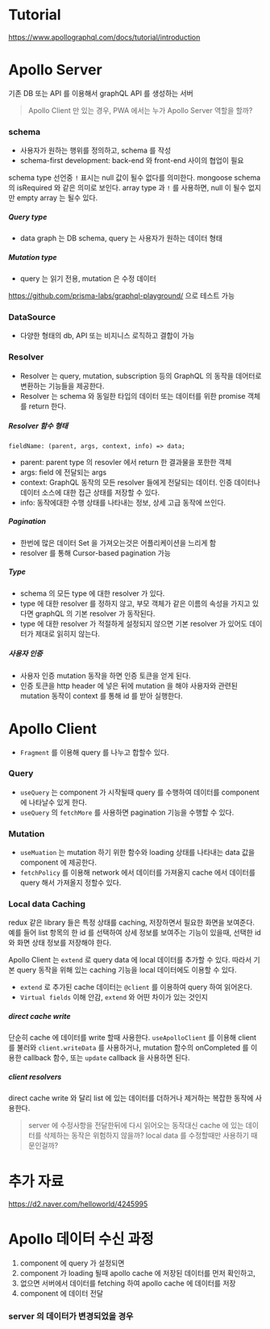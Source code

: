 # Tutorial
https://www.apollographql.com/docs/tutorial/introduction

# Apollo Server
기존 DB 또는 API 를 이용해서 graphQL API 를 생성하는 서버

> Apollo Client 만 있는 경우, PWA 에서는 누가 Apollo Server 역할을 할까?

### schema
* 사용자가 원하는 행위를 정의하고, schema 를 작성
* schema-first development: back-end 와 front-end 사이의 협업이 필요

schema type 선언중 `!` 표시는 null 값이 될수 없다를 의미한다.
mongoose schema 의 isRequired 와 같은 의미로 보인다.
array type 과 `!` 를 사용하면, null 이 될수 없지만 empty array 는 될수 있다.

##### Query type
* data graph 는 DB schema, query 는 사용자가 원하는 데이터 형태

##### Mutation type
* query 는 읽기 전용, mutation 은 수정 데이터

https://github.com/prisma-labs/graphql-playground/ 으로 테스트 가능

### DataSource
* 다양한 형태의 db, API 또는 비지니스 로직하고 결합이 가능

### Resolver
* Resolver 는 query, mutation, subscription 등의 GraphQL 의 동작을 데어터로 변환하는 기능들을 제공한다.
* Resolver 는 schema 와 동일한 타입의 데이터 또는 데이터를 위한 promise 객체를 return 한다.

##### Resolver 함수 형태
```JS
fieldName: (parent, args, context, info) => data;
```
* parent: parent type 의 resovler 에서 return 한 결과물을 포한한 객체
* args: field 에 전달되는 args
* context: GraphQL 동작의 모든 resolver 들에게 전달되는 데이터. 인증 데이터나 데이터 소스에 대한 접근 상태를 저장할 수 있다.
* info: 동작에대한 수행 상태를 나타내는 정보, 상세 고급 동작에 쓰인다.

##### Pagination
* 한번에 많은 데이터 Set 을 가져오는것은 어플리케이션을 느리게 함
* resolver 를 통해 Cursor-based pagination 가능

##### Type
* schema 의 모든 type 에 대한 resolver 가 있다.
* type 에 대한 resolver 를 정하지 않고, 부모 객체가 같은 이름의 속성을 가지고 있다면 graphQL 의 기본 resolver 가 동작된다.
* type 에 대한 resolver 가 적절하게 설정되지 않으면 기본 resolver 가 있어도 데이터가 제대로 읽히지 않는다.

##### 사용자 인증
* 사용자 인증 mutation 동작을 하면 인증 토큰을 얻게 된다.
* 인증 토큰을 http header 에 넣은 뒤에 mutation 을 해야 사용자와 관련된 mutation 동작이 context 를 통해 id 를 받아 실행한다.

# Apollo Client
* `Fragment` 를 이용해 query 를 나누고 합할수 있다.

### Query
* `useQuery` 는 component 가 시작될때 query 를 수행하여 데이터를 component 에 나타날수 있게 한다.
* `useQuery` 의 `fetchMore` 를 사용하면 pagination 기능을 수행할 수 있다.

### Mutation
* `useMuation` 는 mutation 하기 위한 함수와 loading 상태를 나타내는 data 값을 component 에 제공한다.
* `fetchPolicy` 를 이용해 network 에서 데이터를 가져올지 cache 에서 데이터를 query 해서 가져올지 정할수 있다.

### Local data Caching
redux 같은 library 들은 특정 상태를 caching, 저장하면서 필요한 화면을 보여준다.
예를 들어 list 항목의 한 id 를 선택하여 상세 정보를 보여주는 기능이 있을때,
선택한 id 와 화면 상태 정보를 저장해야 한다.

Apollo Client 는 `extend` 로 query data 에 local 데이터를 추가할 수 있다.
따라서 기본 query 동작을 위해 있는 caching 기능을 local 데이터에도 이용할 수 있다.

* `extend` 로 추가된 cache 데이터는 `@client` 를 이용하여 query 하여 읽어온다.
* `Virtual fields` 이해 안감, `extend` 와 어떤 차이가 있는 것인지

##### direct cache write
단순히 cache 에 데이터를 write 할때 사용한다.
`useApolloClient` 를 이용해 client 를 불러와 `client.writeData` 를 사용하거나,
mutation 함수의 onCompleted 를 이용한 callback 함수,
또는 `update` callback 을 사용하면 된다.

##### client resolvers
direct cache write 와 달리 list 에 있는 데이터를 더하거나 제거하는 복잡한 동작에 사용한다.
> server 에 수정사항을 전달한뒤에 다시 읽어오는 동작대신 cache 에 있는 데이터를 삭제하는 동작은 위험하지 않을까?
> local data 를 수정할때만 사용하기 때문인걸까?

# 추가 자료
https://d2.naver.com/helloworld/4245995

# Apollo 데이터 수신 과정
1. component 에 query 가 설정되면
1. component 가 loading 될때 apollo cache 에 저장된 데이터를 먼저 확인하고,
1. 없으면 서버에서 데이터를 fetching 하여 apollo cache 에 데이터를 저장
1. component 에 데이터 전달

### server 의 데이터가 변경되었을 경우
